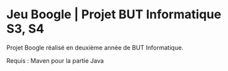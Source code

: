 # Jeu Boogle | Projet BUT Informatique S3, S4
Projet Boogle réalisé en deuxième année de BUT Informatique.

Requis : Maven pour la partie Java